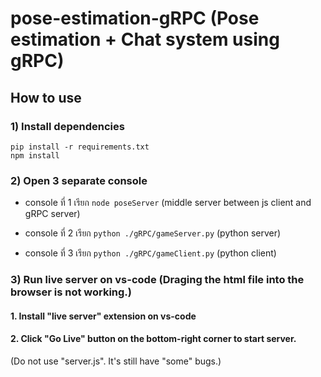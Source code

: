 # pose-estimation-gRPC (Pose estimation + Chat system using gRPC)

## How to use

### 1) Install dependencies

```
pip install -r requirements.txt
npm install
```

### 2) Open 3 separate console

- console ที่ 1 เรียก 
```node poseServer```
 (middle server between js client and gRPC server)
 
- console ที่ 2 เรียก 
```python ./gRPC/gameServer.py```
 (python server)
 
- console ที่ 3 เรียก 
```python ./gRPC/gameClient.py```
 (python client)
 
 
### 3) Run live server on vs-code (Draging the html file into the browser is not working.)

#### 1. Install "live server" extension on vs-code
#### 2. Click "Go Live" button on the bottom-right corner to start server.
 
(Do not use "server.js". It's still have "some" bugs.)

